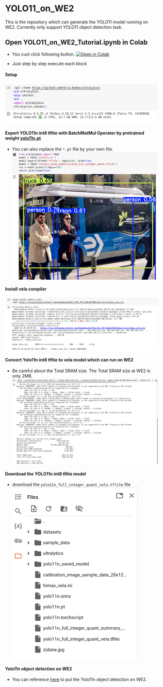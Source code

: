 # YOLO11_on_WE2
This is the repository which can generate the YOLO11 model running on WE2.
Currently only support YOLO11 object detection task.

## Open YOLO11_on_WE2_Tutorial.ipynb in Colab
- You cust click following button.
[![Open in Colab](https://colab.research.google.com/assets/colab-badge.svg)](https://colab.research.google.com/github/HimaxWiseEyePlus/YOLO11_on_WE2/blob/main/examples/YOLO11_on_WE2_Tutorial.ipynb)

- Just step by step execute each block
#### Setup
![alt text](images/0_setup.png)

#### Export YOLO11n int8 tflite with BatchMatMul Operater by pretrained weight [yolo11n.pt](https://github.com/ultralytics/assets/releases/download/v8.3.0/yolo11n.pt)
- You can also replace the `*.pt` file by your own file.
![alt text](images/1_export_int8_tflite.png)

#### Install vela compiler
![alt text](images/2_install_vela.png)

#### Convert Yolo11n int8 tfltie to vela model which can run on WE2
- Be careful about the Total SRAM size. The Total SRAM size at WE2 is only 2MB.
![alt text](images/3_convert_vela.png)


#### Download the YOLO11n int8 tflite model
- download the `yolo11n_full_integer_quant_vela.tflite` file
![alt text](images/4_download_mdoel.png)

#### Yolo11n object detection on WE2
- You can reference [here](https://github.com/HimaxWiseEyePlus/Seeed_Grove_Vision_AI_Module_V2/tree/main/EPII_CM55M_APP_S/app/scenario_app/tflm_yolo11_od) to put the Yolo11n object detection on WE2.